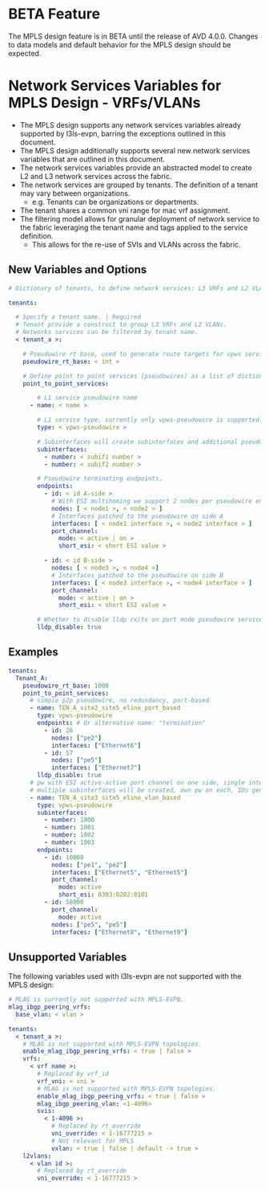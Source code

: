 # BETA Feature

The MPLS design feature is in BETA until the release of AVD 4.0.0. Changes to data models and default behavior for the MPLS design should be expected.

# Network Services Variables for MPLS Design - VRFs/VLANs

- The MPLS design supports any network services variables already supported by l3ls-evpn, barring the exceptions outlined in this document.
- The MPLS design additionally supports several new network services variables that are outlined in this document.
- The network services variables provide an abstracted model to create L2 and L3 network services across the fabric.
- The network services are grouped by tenants. The definition of a tenant may vary between organizations.
  - e.g. Tenants can be organizations or departments.
- The tenant shares a common vni range for mac vrf assignment.
- The filtering model allows for granular deployment of network service to the fabric leveraging the tenant name and tags applied to the service definition.
  - This allows for the re-use of SVIs and VLANs across the fabric.

## New Variables and Options

```yaml
# Dictionary of tenants, to define network services: L3 VRFs and L2 VLANS.

tenants:

  # Specify a tenant name. | Required
  # Tenant provide a construct to group L3 VRFs and L2 VLANs.
  # Networks services can be filtered by tenant name.
  < tenant_a >:

    # Pseudowire rt base, used to generate route targets for vpws services. Avoid overlapping route target spaces between different services.
    pseudowire_rt_base: < int >

    # Define point to point services (pseudowires) as a list of dictionaries.
    point_to_point_services:

        # L1 service pseudowire name
      - name: < name >

        # L1 service type, currently only vpws-pseudowire is supported.
        type: < vpws-pseudowire >

        # Subinterfaces will create subinterfaces and additional pseudowires/patch panel config
        subinterfaces:
          - number: < subif1 number >
          - number: < subif2 number >

        # Pseudowire terminating endpoints.
        endpoints:
          - id: < id A-side >
            # With ESI multihoming we support 2 nodes per pseudowire endpoint
            nodes: [ < node1 >, < node2 > ]
            # Interfaces patched to the pseudowire on side A
            interfaces: [ < node1 interface >, < node2 interface > ]
            port_channel:
              mode: < active | on >
              short_esi: < short ESI value >

          - id: < id B-side >
            nodes: [ < node3 >, < node4 >]
            # Interfaces patched to the pseudowire on side B
            interfaces: [ < node3 interface >, < node4 interface > ]
            port_channel:
              mode: < active | on >
              short_esi: < short ESI value >

        # Whether to disable lldp rx/tx on port mode pseudowire services
        lldp_disable: true
```

## Examples

```yaml
tenants:
  Tenant_A:
    pseudowire_rt_base: 1000
    point_to_point_services:
      # simple p2p pseudowire, no redundancy, port-based
      - name: TEN_A_site2_site5_eline_port_based
        type: vpws-pseudowire
        endpoints: # Or alternative name: "termination"
          - id: 26
            nodes: ["pe2"]
            interfaces: ["Ethernet6"]
          - id: 57
            nodes: ["pe5"]
            interfaces: ["Ethernet7"]
        lldp_disable: true
      # pw with ESI active-active port channel on one side, single interface on other side.
      # multiple subinterfaces will be created, own pw on each, IDs generated from endpoint.id + subif number.
      - name: TEN_A_site3_site5_eline_vlan_based
        type: vpws-pseudowire
        subinterfaces:
          - number: 1000
          - number: 1001
          - number: 1002
          - number: 1003
        endpoints:
          - id: 10000
            nodes: ["pe1", "pe2"]
            interfaces: ["Ethernet5", "Ethernet5"]
            port_channel:
              mode: active
              short_esi: 0303:0202:0101
          - id: 58000
            port_channel:
              mode: active
            nodes: ["pe5", "pe5"]
            interfaces: ["Ethernet8", "Ethernet9"]
```

## Unsupported Variables

The following variables used with l3ls-evpn are not supported with the MPLS design:

```yaml
# MLAG is currently not supported with MPLS-EVPN.
mlag_ibgp_peering_vrfs:
  base_vlan: < vlan >

tenants:
  < tenant_a >:
    # MLAG is not supported with MPLS-EVPN topologies.
    enable_mlag_ibgp_peering_vrfs: < true | false >
    vrfs:
      < vrf name >:
        # Replaced by vrf_id
        vrf_vni: < vni >
        # MLAG is not supported with MPLS-EVPN topologies.
        enable_mlag_ibgp_peering_vrfs: < true | false >
        mlag_ibgp_peering_vlan: <1-4096>
        svis:
          < 1-4096 >:
            # Replaced by rt_override
            vni_override: < 1-16777215 >
            # Not relevant for MPLS
            vxlan: < true | false | default -> true >
    l2vlans:
      < vlan id >:
        # Replaced by rt_override
        vni_override: < 1-16777215 >
```
